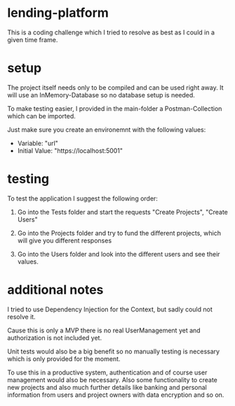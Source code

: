 # lending-platform
This is a coding challenge which I tried to resolve as best as I could in a given time frame.


# setup

The project itself needs only to be compiled and can be used right away. It will use an InMemory-Database so no database setup is needed.

To make testing easier, I provided in the main-folder a Postman-Collection which can be imported.

Just make sure you create an environemnt with the following values:

- Variable: "url"
- Initial Value: "https://localhost:5001"

# testing

To test the application I suggest the following order: 

1. Go into the Tests folder and start the requests "Create Projects", "Create Users"

2. Go into the Projects folder and try to fund the different projects, which will give you different responses

3. Go into the Users folder and look into the different users and see their values.


# additional notes

I tried to use Dependency Injection for the Context, but sadly could not resolve it.

Cause this is only a MVP there is no real UserManagement yet and authorization is not included yet. 

Unit tests would also be a big benefit so no manually testing is necessary which is only provided for the moment.

To use this in a productive system, authentication and of course user management would also be necessary. Also some functionality to create new projects and also much further details like banking and personal information from users and project owners with data encryption and so on. 
